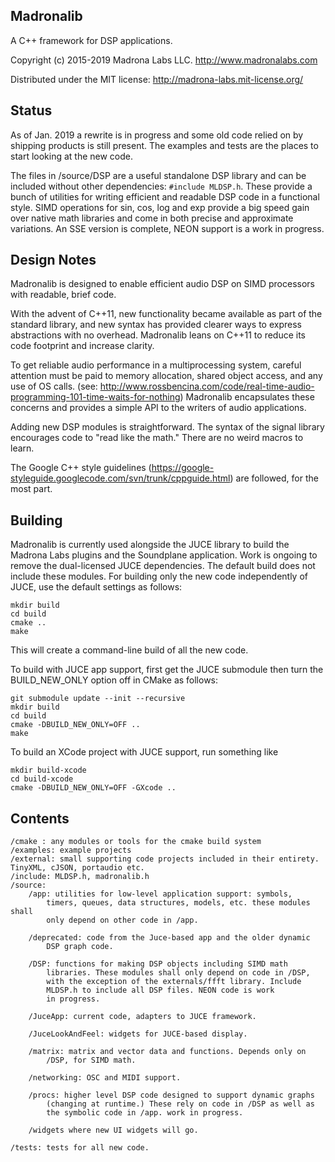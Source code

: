 Madronalib
----------

A C++ framework for DSP applications.

Copyright (c) 2015-2019 Madrona Labs LLC. http://www.madronalabs.com

Distributed under the MIT license: http://madrona-labs.mit-license.org/

Status
------------

As of Jan. 2019 a rewrite is in progress and some old code relied on by shipping products is still present. The examples and tests are the places to start looking at the new code. 

The files in /source/DSP are a useful standalone DSP library and can be included without other dependencies:  `#include MLDSP.h`. These provide a bunch of utilities for writing efficient and readable DSP code in a functional style. SIMD operations for sin, cos, log and exp provide a big speed gain over native math libraries and come in both precise and approximate variations.  An SSE version is complete, NEON support is a work in progress. 

Design Notes
------------

Madronalib is designed to enable efficient audio DSP on SIMD processors with readable, brief code.

With the advent of C++11, new functionality became available as part of the standard library, and new syntax has provided clearer ways to express abstractions with no overhead. Madronalib leans on C++11 to reduce its code footprint and increase clarity.

To get reliable audio performance in a multiprocessing system, careful attention must be paid to memory allocation, shared object access, and any use of OS calls. (see: http://www.rossbencina.com/code/real-time-audio-programming-101-time-waits-for-nothing) Madronalib encapsulates these concerns and provides a simple API to the writers of audio applications.

Adding new DSP modules is straightforward. The syntax of the signal library encourages code to "read like the math." There are no weird macros to learn.

The Google C++ style guidelines (https://google-styleguide.googlecode.com/svn/trunk/cppguide.html) are followed, for the most part. 


Building
----------

Madronalib is currently used alongside the JUCE library to build the Madrona Labs plugins and the Soundplane application. Work is ongoing to remove the dual-licensed JUCE dependencies. The default build does not include these modules. For building only the new code independently of JUCE, use the default settings as follows:

	mkdir build
	cd build
	cmake ..
	make
    
This will create a command-line build of all the new code.

To build with JUCE app support, first get the JUCE submodule then turn the BUILD_NEW_ONLY option off in CMake as follows:

    git submodule update --init --recursive
    mkdir build
    cd build
    cmake -DBUILD_NEW_ONLY=OFF ..
    make


To build an XCode project with JUCE support, run something like

	mkdir build-xcode
	cd build-xcode
	cmake -DBUILD_NEW_ONLY=OFF -GXcode ..



Contents
--------

	/cmake : any modules or tools for the cmake build system
	/examples: example projects
	/external: small supporting code projects included in their entirety. TinyXML, cJSON, portaudio etc. 
	/include: MLDSP.h, madronalib.h
	/source:
		/app: utilities for low-level application support: symbols, 
			timers, queues, data structures, models, etc. these modules shall 
			only depend on other code in /app.

		/deprecated: code from the Juce-based app and the older dynamic 
			DSP graph code.

		/DSP: functions for making DSP objects including SIMD math 
			libraries. These modules shall only depend on code in /DSP, 
			with the exception of the externals/ffft library. Include 
			MLDSP.h to include all DSP files. NEON code is work 
			in progress.

		/JuceApp: current code, adapters to JUCE framework.

		/JuceLookAndFeel: widgets for JUCE-based display.

		/matrix: matrix and vector data and functions. Depends only on 
			/DSP, for SIMD math.

		/networking: OSC and MIDI support.

		/procs: higher level DSP code designed to support dynamic graphs
			(changing at runtime.) These rely on code in /DSP as well as
			the symbolic code in /app. work in progress.

		/widgets where new UI widgets will go.

	/tests: tests for all new code.




